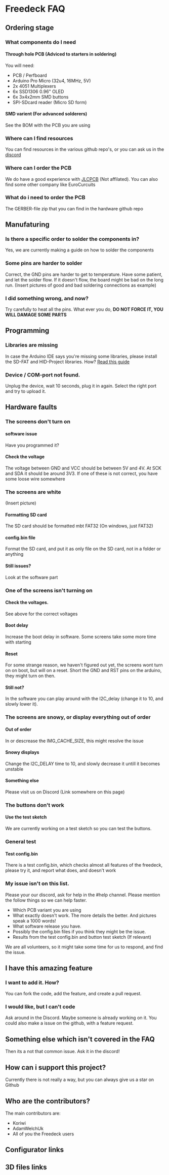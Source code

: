 # Freedeck FAQ

## Ordering stage

### What components do I need

#### Through hole PCB (Adviced to starters in soldering)
You will need:
- PCB / Perfboard
- Arduino Pro Micro (32u4, 16MHz, 5V)
- 2x 4051 Multiplexers
- 6x SSD1306 0.96" OLED
- 6x 3x4x2mm SMD buttons
- SPI-SDcard reader (Micro SD form)

#### SMD varient (For advanced solderers)
See the BOM with the PCB you are using

### Where can I find resources
You can find resources in the various github repo's, or you can ask us in the [discord](https://discord.gg/sEt2Rrd)

### Where can I order the PCB
We do have a good experience with [JLCPCB](https://jlcpcb.com) (Not affilated). You can also find some other company like EuroCurcuits

### What do i need to order the PCB
The GERBER-file zip that you can find in the hardware github repo

## Manufaturing

### Is there a specific order to solder the components in?
Yes, we are currently making a guide on how to solder the components

### Some pins are harder to solder
Correct, the GND pins are harder to get to temperature. Have some patient, and let the solder flow. If it doesn't flow, the board might be bad on the long run.
(Insert pictures of good and bad soldering connections as example)

### I did something wrong, and now?
Try carefully to heat all the pins. What ever you do, **DO NOT FORCE IT, YOU WILL DAMAGE SOME PARTS**

## Programming

### Libraries are missing
In case the Arduino IDE says you're missing some libraries, please install the SD-FAT and HID-Project libraries. How? [Read this guide](https://www.arduino.cc/en/guide/libraries)

### Device / COM-port not found.
Unplug the device, wait 10 seconds, plug it in again. Select the right port and try to upload it.

## Hardware faults

### The screens don't turn on

#### software issue
Have you programmed it?

#### Check the voltage
The voltage between GND and VCC should be between 5V and 4V. At SCK and SDA it should be around 3V3. If one of these is not correct, you have some loose wire somewhere

### The screens are white
(Insert picture)
#### Formatting SD card
The SD card should be formatted mbt FAT32 (On windows, just FAT32)

#### config.bin file
Format the SD card, and put it as only file on the SD card, not in a folder or anything

#### Still issues?
Look at the software part

### One of the screens isn't turning on

#### Check the voltages. 
See above for the correct voltages

#### Boot delay
Increase the boot delay in software. Some screens take some more time with starting

#### Reset
For some strange reason, we haven't figured out yet, the screens wont turn on on boot, but will on a reset. Short the GND and RST pins on the arduino, they might turn on then.

#### Still not?
In the software you can play around with the I2C_delay (change it to 10, and slowly lower it).

### The screens are snowy, or display everything out of order

#### Out of order
In or descrease the IMG_CACHE_SIZE, this might resolve the issue

#### Snowy displays
Change the I2C_DELAY time to 10, and slowly decrease it untill it becomes unstable

#### Something else
Please visit us on Discord (Link somewhere on this page)

### The buttons don't work

#### Use the test sketch
We are currently working on a test sketch so you can test the buttons.

### General test

#### Test config.bin
There is a test config.bin, which checks almost all features of the freedeck, please try it, and report what does, and doesn't work

### My issue isn't on this list.
Please your our discord, ask for help in the #help channel. Please mention the follow things so we can help faster.
- Which PCB variant you are using
- What exactly doesn't work. The more details the better. And pictures speak a 1000 words!
- What software release you have.
- Possibly the config.bin files if you think they might be the issue.
- Results from the test config.bin and button test sketch (If relevant)

We are all volunteers, so it might take some time for us to respond, and find the issue.

## I have this amazing feature

### I want to add it. How?
You can fork the code, add the feature, and create a pull request.

### I would like, but I can't code
Ask around in the Discord. Maybe someone is already working on it.
You could also make a issue on the github, with a feature request.

## Something else which isn't covered in the FAQ
Then its a not that common issue. Ask it in the discord!

## How can i support this project?
Currently there is not really  a way, but you can always give us a star on Github

## Who are the contributors?
The main contributors are:
- Koriwi
- AdamWelchUk
- All of you the Freedeck users


## Configurator links

## 3D files links


